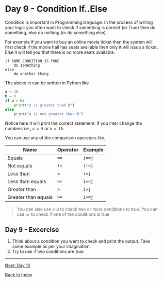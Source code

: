 # Day 9 - Condition If..Else

Condition is important in Programming language. In the process of writing your logic you often want to check if something is correct (or True) then do something, else do nothing (or do something else).

For example if you want to buy an online movie ticket then the system will first check if the movie hall has seats available then only it will issue a ticket. Else it will tell you that there is no more seats available.

```
if SOME_CONDITION_IS_TRUE
    do something
else
    do another thing
```

The above in can be written in Python like

```python
a = 10
b = 9
if a > b:
    print("a is greater than b")
else
    print("a is not greater than b")
```

Notice here it will print the correct statement. If you inter change the numbers i.e., `a = 9` or `b = 10`.

You can use any of the comparison operators like,

|Name|Operator|Example|
|---|---|---|
|Equals|`==`|`i==j`|  
|Not equals |`!=`| `i!=j`
|Less than |`<`|`i<j`
|Less than equals |`<=`| `i<=j`
|Greater than |`>`| `i>j`
|Greater than equals |`>=`| `i>=j`

> You can also use `and` to check two or more conditions to true. 
> You can use `or` to check if one of the conditions is true  

<!--
## Watch the video

[Video link](https://www.youtube.com/watch?v=)
-->

## Day 9 - Excercise
1. Think about a condition you want to check and print the output. Take some example as per your imagination.
2. Try to use if two conditions are true.

---
[Next: Day 10](10-day10.md)

[Back to Index](index.md)
